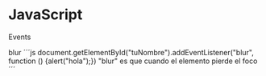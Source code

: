 # JavaScript
Events

blur
´´´js
document.getElementById("tuNombre").addEventListener("blur", function () {alert("hola");}) "blur" es que cuando el elemento pierde el foco
´´´
